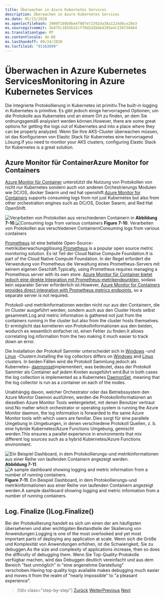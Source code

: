 ```yaml
---
title: Überwachen in Azure Kubernetes Services
description: Überwachen in Azure Kubernetes Services
ms.date: 05/13/2020
ms.openlocfilehash: 3900f169b9be4f807e72392da38a1224d6ce28e3
ms.sourcegitcommit: 5b475c1855b32cf78d2d1bbb4295e4c236f39464
ms.translationtype: MT
ms.contentlocale: de-DE
ms.lasthandoff: 09/24/2020
ms.locfileid: "91163699"
---
```

# <a name="monitoring-in-azure-kubernetes-services"></a><span data-ttu-id="9fcc2-103">Überwachen in Azure Kubernetes Services</span><span class="sxs-lookup"><span data-stu-id="9fcc2-103">Monitoring in Azure Kubernetes Services</span></span>

<span data-ttu-id="9fcc2-104">Die integrierte Protokollierung in Kubernetes ist primitiv.</span><span class="sxs-lookup"><span data-stu-id="9fcc2-104">The built-in logging in Kubernetes is primitive.</span></span> <span data-ttu-id="9fcc2-105">Es gibt jedoch einige hervorragend Optionen, um die Protokolle aus Kubernetes und an einem Ort zu finden, an dem Sie ordnungsgemäß analysiert werden können.</span><span class="sxs-lookup"><span data-stu-id="9fcc2-105">However, there are some great options for getting the logs out of Kubernetes and into a place where they can be properly analyzed.</span></span> <span data-ttu-id="9fcc2-106">Wenn Sie Ihre AKS-Cluster überwachen müssen, ist das Konfigurieren von Elastic Stack für Kubernetes eine hervorragend Lösung.</span><span class="sxs-lookup"><span data-stu-id="9fcc2-106">If you need to monitor your AKS clusters, configuring Elastic Stack for Kubernetes is a great solution.</span></span>

## <a name="azure-monitor-for-containers"></a><span data-ttu-id="9fcc2-107">Azure Monitor für Container</span><span class="sxs-lookup"><span data-stu-id="9fcc2-107">Azure Monitor for Containers</span></span>

<span data-ttu-id="9fcc2-108">[Azure Monitor für Container](/azure/azure-monitor/insights/container-insights-overview) unterstützt die Nutzung von Protokollen von nicht nur Kubernetes sondern auch von anderen Orchestrierungs Modulen wie DC/OS, docker Swarm und red hat openshift.</span><span class="sxs-lookup"><span data-stu-id="9fcc2-108">[Azure Monitor for Containers](/azure/azure-monitor/insights/container-insights-overview) supports consuming logs from not just Kubernetes but also from other orchestration engines such as DC/OS, Docker Swarm, and Red Hat OpenShift.</span></span>

<span data-ttu-id="9fcc2-109">![Verarbeiten von Protokollen aus verschiedenen Containern in ](./media/containers-diagram.png)
 **Abbildung 7-10**.</span><span class="sxs-lookup"><span data-stu-id="9fcc2-109">![Consuming logs from various containers](./media/containers-diagram.png)
**Figure 7-10**.</span></span> <span data-ttu-id="9fcc2-110">Verarbeiten von Protokollen aus verschiedenen Containern</span><span class="sxs-lookup"><span data-stu-id="9fcc2-110">Consuming logs from various containers</span></span>

<span data-ttu-id="9fcc2-111">[Prometheus](https://prometheus.io/) ist eine beliebte Open-Source-metriküberwachungglösung.</span><span class="sxs-lookup"><span data-stu-id="9fcc2-111">[Prometheus](https://prometheus.io/) is a popular open source metric monitoring solution.</span></span> <span data-ttu-id="9fcc2-112">Es ist Teil der Cloud Native Compute Foundation.</span><span class="sxs-lookup"><span data-stu-id="9fcc2-112">It is part of the Cloud Native Compute Foundation.</span></span> <span data-ttu-id="9fcc2-113">In der Regel erfordert die Verwendung von Prometheus die Verwaltung eines Prometheus-Servers mit seinem eigenen Geschäft.</span><span class="sxs-lookup"><span data-stu-id="9fcc2-113">Typically, using Prometheus requires managing a Prometheus server with its own store.</span></span> <span data-ttu-id="9fcc2-114">[Azure Monitor für Container bietet jedoch eine direkte Integration mit Prometheus-metrikendpunkten](/azure/azure-monitor/insights/container-insights-prometheus-integration), sodass kein separater Server erforderlich ist.</span><span class="sxs-lookup"><span data-stu-id="9fcc2-114">However, [Azure Monitor for Containers provides direct integration with Prometheus metrics endpoints](/azure/azure-monitor/insights/container-insights-prometheus-integration), so a separate server is not required.</span></span>

<span data-ttu-id="9fcc2-115">Protokoll-und metrikinformationen werden nicht nur aus den Containern, die im Cluster ausgeführt werden, sondern auch aus den Cluster Hosts selbst gesammelt.</span><span class="sxs-lookup"><span data-stu-id="9fcc2-115">Log and metric information is gathered not just from the containers running in the cluster but also from the cluster hosts themselves.</span></span> <span data-ttu-id="9fcc2-116">Er ermöglicht das korrelieren von Protokollinformationen aus den beiden, wodurch es wesentlich einfacher ist, einen Fehler zu finden.</span><span class="sxs-lookup"><span data-stu-id="9fcc2-116">It allows correlating log information from the two making it much easier to track down an error.</span></span>

<span data-ttu-id="9fcc2-117">Die Installation der Protokoll Sammler unterscheidet sich in [Windows](/azure/azure-monitor/insights/containers#configure-a-log-analytics-windows-agent-for-kubernetes) -und [Linux](/azure/azure-monitor/insights/containers#configure-a-log-analytics-linux-agent-for-kubernetes) -Clustern.</span><span class="sxs-lookup"><span data-stu-id="9fcc2-117">Installing the log collectors differs on [Windows](/azure/azure-monitor/insights/containers#configure-a-log-analytics-windows-agent-for-kubernetes) and [Linux](/azure/azure-monitor/insights/containers#configure-a-log-analytics-linux-agent-for-kubernetes) clusters.</span></span> <span data-ttu-id="9fcc2-118">In beiden Fällen wird die Protokoll Sammlung jedoch als Kubernetes- [daemonset](https://kubernetes.io/docs/concepts/workloads/controllers/daemonset/)implementiert, was bedeutet, dass der Protokoll Sammler als Container auf jedem Knoten ausgeführt wird.</span><span class="sxs-lookup"><span data-stu-id="9fcc2-118">But in both cases the log collection is implemented as a Kubernetes [DaemonSet](https://kubernetes.io/docs/concepts/workloads/controllers/daemonset/), meaning that the log collector is run as a container on each of the nodes.</span></span>

<span data-ttu-id="9fcc2-119">Unabhängig davon, welcher Orchestrator oder das Betriebssystem den Azure Monitor Daemon ausführen, werden die Protokollinformationen an dieselben Azure Monitor Tools weitergeleitet, mit denen Benutzer vertraut sind.</span><span class="sxs-lookup"><span data-stu-id="9fcc2-119">No matter which orchestrator or operating system is running the Azure Monitor daemon, the log information is forwarded to the same Azure Monitor tools with which users are familiar.</span></span> <span data-ttu-id="9fcc2-120">Dies sorgt für eine parallele Umgebung in Umgebungen, in denen verschiedene Protokoll Quellen, z. b. eine hybride Kubernetes/Azure Functions Umgebung, gemischt werden.</span><span class="sxs-lookup"><span data-stu-id="9fcc2-120">This ensures a parallel experience in environments that mix different log sources such as a hybrid Kubernetes/Azure Functions environment.</span></span>

<span data-ttu-id="9fcc2-121">![Ein Beispiel Dashboard, in dem Protokollierungs-und metrikinformationen aus einer Reihe von laufenden Containern angezeigt werden. ](./media/containers-dashboard.png)
 **Abbildung 7-11**.</span><span class="sxs-lookup"><span data-stu-id="9fcc2-121">![A sample dashboard showing logging and metric information from a number of running containers.](./media/containers-dashboard.png)
**Figure 7-11**.</span></span> <span data-ttu-id="9fcc2-122">Ein Beispiel Dashboard, in dem Protokollierungs-und metrikinformationen aus einer Reihe von laufenden Containern angezeigt werden.</span><span class="sxs-lookup"><span data-stu-id="9fcc2-122">A sample dashboard showing logging and metric information from a number of running containers.</span></span>

## <a name="logfinalize"></a><span data-ttu-id="9fcc2-123">Log. Finalize ()</span><span class="sxs-lookup"><span data-stu-id="9fcc2-123">Log.Finalize()</span></span>

<span data-ttu-id="9fcc2-124">Bei der Protokollierung handelt es sich um einen der am häufigsten übersehenen und aber wichtigsten Bestandteile der Skalierung von Anwendungen.</span><span class="sxs-lookup"><span data-stu-id="9fcc2-124">Logging is one of the most overlooked and yet most important parts of deploying any application at scale.</span></span> <span data-ttu-id="9fcc2-125">Wenn sich die Größe und Komplexität von Anwendungen erhöhen, ist die Schwierigkeit, Sie zu debuggen.</span><span class="sxs-lookup"><span data-stu-id="9fcc2-125">As the size and complexity of applications increase, then so does the difficulty of debugging them.</span></span> <span data-ttu-id="9fcc2-126">Wenn Sie Top-Quality-Protokolle verfügbar machen, wird das Debuggen deutlich vereinfacht und aus dem Bereich "fast unmöglich" in "eine angenehme Darstellung" verschoben.</span><span class="sxs-lookup"><span data-stu-id="9fcc2-126">Having top quality logs available makes debugging much easier and moves it from the realm of "nearly impossible" to "a pleasant experience".</span></span>

>[!div class="step-by-step"]
><span data-ttu-id="9fcc2-127">[Zurück](logging-with-elastic-stack.md)
>[Weiter](azure-monitor.md)</span><span class="sxs-lookup"><span data-stu-id="9fcc2-127">[Previous](logging-with-elastic-stack.md)
[Next](azure-monitor.md)</span></span>
